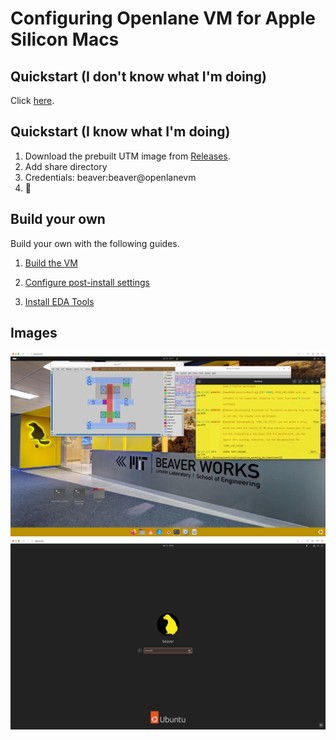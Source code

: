 # Configuring Openlane VM for Apple Silicon Macs

## Quickstart (I don't know what I'm doing)

Click [here](Prebuilt-Apple-Silicon-UTM/Prebuilt-Apple-Silicon-UTM.md).

## Quickstart (I know what I'm doing)

1. Download the prebuilt UTM image from [Releases](https://github.com/ZimengXiong/bASICs-openlane-apple-silicon-vm/releases).
2. Add share directory
3. Credentials: beaver:beaver@openlanevm
4. 🚀

## Build your own

Build your own with the following guides.

1. [Build the VM](Manual-Apple-Silicon-UTM/Manual-Apple-Silicon-UTM.md)

2. [Configure post-install settings](Manual-Post-Ubuntu-Install-Customization-and-Basics/Manual-Post-Ubuntu-Customization-and-Basics.md)

3. [Install EDA Tools](/Users/zimengx/code/basics-openlane2-ubuntuvm/Manual-Post-Ubuntu-Install-Dev-Tools/Manual-Post-Ubuntu-Dev-Tools.md)

## Images

![](screenshot.png)
![](passwd.png)
